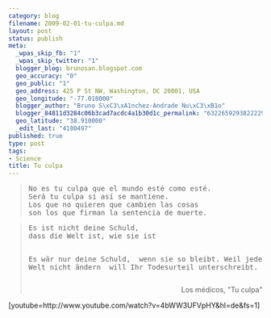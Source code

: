 ```yaml
--- 
category: blog
filename: 2009-02-01-tu-culpa.md
layout: post
status: publish
meta: 
  _wpas_skip_fb: "1"
  _wpas_skip_twitter: "1"
  blogger_blog: brunosan.blogspot.com
  geo_accuracy: "0"
  geo_public: "1"
  geo_address: 425 P St NW, Washington, DC 20001, USA
  geo_longitude: "-77.018000"
  blogger_author: "Bruno S\xC3\xA1nchez-Andrade Nu\xC3\xB1o"
  blogger_84811d3284c06b3cad7acdc4a1b30d1c_permalink: "6322659293822229442"
  geo_latitude: "38.910000"
  _edit_last: "4180497"
published: true
type: post
tags: 
- Science
title: Tu culpa
---
```

<blockquote>
<pre>No es tu culpa que el mundo esté como esté.
Será tu culpa si así se mantiene.
Los que no quieren que cambien las cosas 
son los que firman la sentencia de muerte.</pre>
</blockquote>
<blockquote>
<pre>Es ist nicht deine Schuld, 
dass die Welt ist, wie sie ist

Es wär nur deine Schuld, 
wenn sie so bleibt.
Weil jeder, der die Welt nicht ändern 
will Ihr Todesurteil unterschreibt.</pre>
<p style="text-align:right;">Los médicos, "Tu culpa"</p>
</blockquote>
[youtube=http://www.youtube.com/watch?v=4bWW3UFVpHY&amp;hl=de&amp;fs=1]
